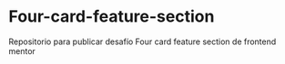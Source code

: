 # Four-card-feature-section
Repositorio para publicar desafío Four card feature section de frontend mentor

